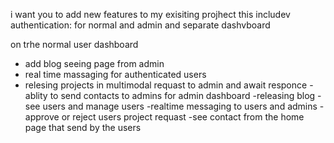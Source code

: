 i want you to  add new features to my exisiting projhect this includev 
authentication: for normal and admin and separate dashvboard

on trhe normal user dashboard 
- add blog seeing page from admin 
- real time massaging for authenticated users
- relesing projects in multimodal requast to admin and await responce
-ablity to send contacts to admins
for admin dashboard
-releasing blog 
-see users and manage users
-realtime messaging to users and admins
-approve or reject users project requast
-see contact from the home page that send by the users